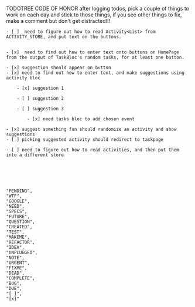 TODOTREE CODE OF HONOR after logging todos, pick a couple of things to work on each day and stick to those things, if you see other things to fix, make a comment but don't get distracted!!!




    - [ ]  need to figure out how to read Activity<List> from ACTIVITY_STORE, and put text on the buttons. 
    

    - [x]  need to find out how to enter text onto buttons on HomePage from the output of TaskBloc's random tasks, for at least one button.

    - [x] suggestion should appear on button
    - [x] need to find out how to enter text, and make suggestions using activity bloc

        - [x] suggestion 1

        - [ ] suggestion 2

        - [ ] suggestion 3

            - [x] need tasks bloc to add chosen event

    - [x] suggest something fun should randomize an activity and show suggestions
    - [ ] picking suggested activity should redirect to taskpage

    - [ ] need to figure out how to read activities, and then put them into a different store






    "PENDING",
    "WTF",
    "GOOGLE",
    "NEED",
    "SPECS",
    "FUTURE",
    "QUESTION",
    "CREATED",
    "TEST",
    "MAKEME",
    "REFACTOR",
    "IDEA",
    "UNPLUGGED",
    "NOTE",
    "URGENT",
    "FIXME",
    "DEAD",
    "COMPLETE",
    "BUG",
    "DUE",
    "[ ]",
    "[x]"